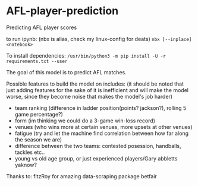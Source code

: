 # AFL-player-prediction
Predicting AFL player scores


to run ipynb: (nbx is alias, check my linux-config for deats)
`nbx [--inplace] <notebook> `

To install dependencies: 
`/usr/bin/python3 -m pip install -U -r requirements.txt --user`



The goal of this model is to predict AFL matches. 

Possible features to build the model on includes: (it should be noted that just adding features for the sake of it is inefficient and will make the model worse, since they become noise that makes the model's job harder)
- team ranking (difference in ladder position(points? jackson?), rolling 5 game percentage?)
- form (im thinking we could do a 3-game  win-loss record)
- venues (who wins more at certain venues, more upsets at other venues)
- fatigue (try and let the machine find correlation between how far along the season we are)
- difference between the two teams: contested posession, handballs, tackles etc.. 
- young vs old age group, or just experienced players/Gary abbletts yaknow?



Thanks to:
fitzRoy for amazing data-scraping package
betfair